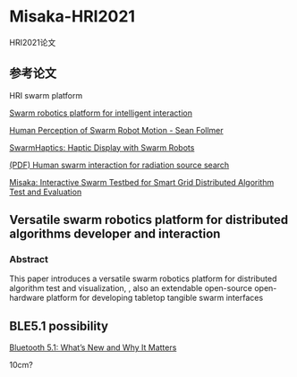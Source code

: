 # Misaka-HRI2021
HRI2021论文

## 参考论文

HRI swarm platform

[Swarm robotics platform for intelligent interaction](https://www.sciencedirect.com/science/article/pii/S2096579619300269)

[Human Perception of Swarm Robot Motion - Sean Follmer](http://shape.stanford.edu/research/UbiSwarm/Perception_nocopyright.pdf)

[SwarmHaptics: Haptic Display with Swarm Robots](http://shape.stanford.edu/research/2019-SwarmHaptics/SwarmHaptics.pdf)

[(PDF) Human swarm interaction for radiation source search](https://www.researchgate.net/publication/224347062_Human_swarm_interaction_for_radiation_source_search_and_localization)

[Misaka: Interactive Swarm Testbed for Smart Grid Distributed Algorithm Test and Evaluation](https://ieeexplore.ieee.org/document/9208421/)

## Versatile swarm robotics platform for distributed algorithms developer and interaction

### Abstract

This paper introduces a versatile swarm robotics platform for distributed algorithm test and visualization, , also an extendable open-source open-hardware platform for developing tabletop tangible swarm interfaces

## BLE5.1 possibility 

[Bluetooth 5.1: What’s New and Why It Matters](https://www.howtogeek.com/403606/bluetooth-5.1-whats-new-and-why-it-matters/)

10cm?





